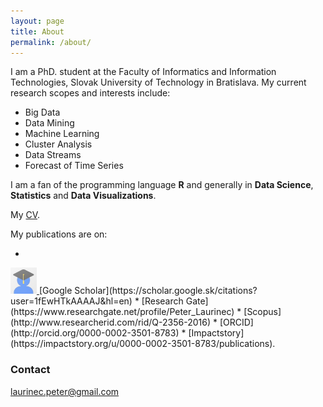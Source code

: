 ```yaml
---
layout: page
title: About
permalink: /about/
---
```


I am a PhD. student at the Faculty of Informatics and Information Technologies, Slovak University of Technology in Bratislava. My current research scopes and interests include:

 * Big Data
 * Data Mining
 * Machine Learning
 * Cluster Analysis
 * Data Streams
 * Forecast of Time Series

I am a fan of the programming language **R** and generally in **Data Science**, **Statistics** and **Data Visualizations**.

My [CV](/images/CV.pdf).

My publications are on:

 * <a href="https://scholar.google.sk/citations?user=1fEwHTkAAAAJ&hl=en">
<img src="images/Avatars/avatar_scholar.png" alt="Google Scholar" width="42" height="42" border="0">
</a> [Google Scholar](https://scholar.google.sk/citations?user=1fEwHTkAAAAJ&hl=en)
 * [Research Gate](https://www.researchgate.net/profile/Peter_Laurinec)
 * [Scopus](http://www.researcherid.com/rid/Q-2356-2016)
 * [ORCID](http://orcid.org/0000-0002-3501-8783)
 * [Impactstory](https://impactstory.org/u/0000-0002-3501-8783/publications).

### Contact

[laurinec.peter@gmail.com](mailto:laurinec.peter@gmail.com)